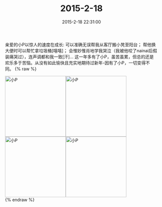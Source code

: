 ﻿---
title: "2015-2-18"
date: 2015-2-18 22:31:00
tags:
categories: 妈妈
---
亲爱的小P以惊人的速度在成长:
可以准确无误帮我从客厅搬小凳至阳台；
帮他换大便时可以帮忙拿垃圾桶[嘻嘻]；
会惟妙惟肖地学我哭泣（我被他咬了nainai后假装痛哭过），连声调都和我一致[汗]...
这一年多有了小P，虽苦虽累，但总的还是欢乐多于苦恼。从没有如此愉快且充实地期待过新年-因有了小P，一切变得不同。
{% raw %}
<div style="width:500 px">
<div style="float:left; width:100 px"><img src="/images/微信图片_20171011081826.jpg" width="200" alt="小P"></div>
<div style="float:left; width:100 px"><img src="/images/微信图片_20171011081850.jpg" width="200" alt="小P"></div>
<div style="float:left; width:100 px"><img src="/images/微信图片_20171011081859.jpg" width="200" alt="小P"></div>
<div style="float:left; width:100 px"><img src="/images/微信图片_20171011081910.jpg" width="200" alt="小P"></div>
<div style="clear:both"></div>
</div>
{% endraw %}